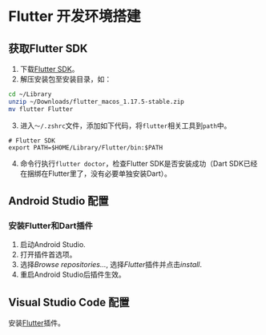 # Flutter 开发环境搭建

## 获取Flutter SDK

1. 下载[Flutter SDK](https://flutter.dev/docs/get-started/install)。
2. 解压安装包至安装目录，如：

  ```bash
  cd ~/Library
  unzip ~/Downloads/flutter_macos_1.17.5-stable.zip
  mv flutter Flutter
  ```

3. 进入`～/.zshrc`文件，添加如下代码，将`flutter`相关工具到`path`中。

  ```shell
  # Flutter SDK
  export PATH=$HOME/Library/Flutter/bin:$PATH
  ```

4. 命令行执行`flutter doctor`，检查Flutter SDK是否安装成功（Dart SDK已经在捆绑在Flutter里了，没有必要单独安装Dart）。

## Android Studio 配置

### 安装Flutter和Dart插件

1. 启动Android Studio.
2. 打开插件首选项。
3. 选择*Browse repositories…*, 选择*Flutter*插件并点击*install*.
4. 重启Android Studio后插件生效。

## Visual Studio Code 配置

安装[Flutter](https://marketplace.visualstudio.com/items?itemName=Dart-Code.flutter)插件。
